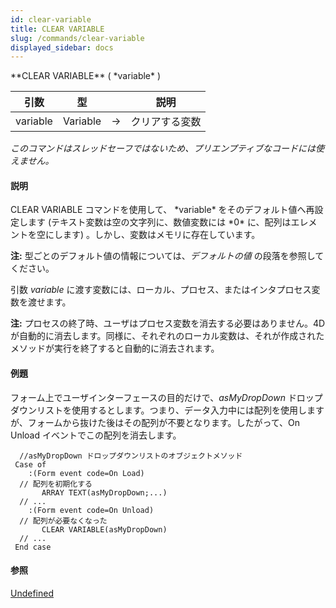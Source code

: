 ```yaml
---
id: clear-variable
title: CLEAR VARIABLE
slug: /commands/clear-variable
displayed_sidebar: docs
---
```


<!--REF #_command_.CLEAR VARIABLE.Syntax-->**CLEAR VARIABLE** ( *variable* )<!-- END REF-->
<!--REF #_command_.CLEAR VARIABLE.Params-->
| 引数 | 型 |  | 説明 |
| --- | --- | --- | --- |
| variable | Variable | &#8594;  | クリアする変数 |

<!-- END REF-->

*このコマンドはスレッドセーフではないため、プリエンプティブなコードには使えません。*


#### 説明 

<!--REF #_command_.CLEAR VARIABLE.Summary-->CLEAR VARIABLE コマンドを使用して、 *variable* をそのデフォルト値へ再設定します (テキスト変数は空の文字列に、数値変数には *0* に、配列はエレメントを空にします) 。<!-- END REF-->しかし、変数はメモリに存在しています。

**注:** 型ごとのデフォルト値の情報については、*デフォルトの値* の段落を参照してください。

引数 *variable* に渡す変数には、ローカル、プロセス、またはインタプロセス変数を渡せます。

**注:** プロセスの終了時、ユーザはプロセス変数を消去する必要はありません。4Dが自動的に消去します。同様に、それぞれのローカル変数は、それが作成されたメソッドが実行を終了すると自動的に消去されます。

#### 例題 

フォーム上でユーザインターフェースの目的だけで、*asMyDropDown* ドロップダウンリストを使用するとします。つまり、データ入力中には配列を使用しますが、フォームから抜けた後はその配列が不要となります。したがって、On Unload イベントでこの配列を消去します。

```4d
  //asMyDropDown ドロップダウンリストのオブジェクトメソッド
 Case of
    :(Form event code=On Load)
  // 配列を初期化する
       ARRAY TEXT(asMyDropDown;...)
  // ...
    :(Form event code=On Unload)
  // 配列が必要なくなった
       CLEAR VARIABLE(asMyDropDown)
  // ...
 End case
```

#### 参照 

[Undefined](undefined.md)  